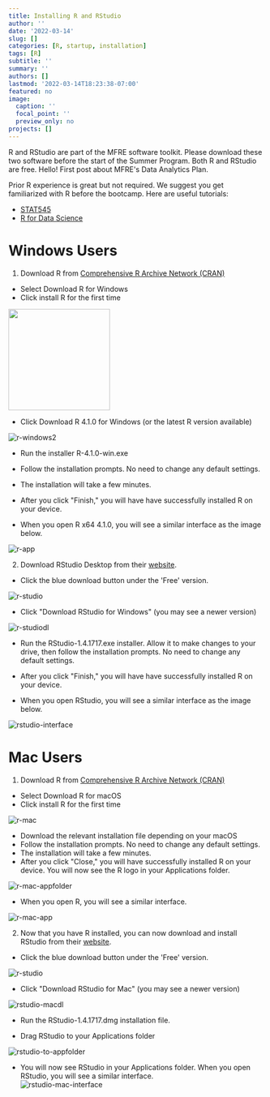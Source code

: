 ```yaml
---
title: Installing R and RStudio
author: ''
date: '2022-03-14'
slug: []
categories: [R, startup, installation]
tags: [R]
subtitle: ''
summary: ''
authors: []
lastmod: '2022-03-14T18:23:38-07:00'
featured: no
image:
  caption: ''
  focal_point: ''
  preview_only: no
projects: []
---
```


R and RStudio are part of the MFRE software toolkit. Please download these two software before the start of the Summer Program. Both R and RStudio are free. Hello! First post about MFRE's Data Analytics Plan.

Prior R experience is great but not required. We suggest you get familiarized with R before the bootcamp. Here are useful tutorials:

-   [STAT545](https://stat545.com/)
-   [R for Data Science](https://r4ds.had.co.nz/introduction.html)

# Windows Users

1.  Download R from [Comprehensive R Archive Network (CRAN)](https://mirror.rcg.sfu.ca/mirror/CRAN/)

-   Select Download R for Windows
-   Click install R for the first time

<img src="r_setup.png" width="200px" />


-   Click Download R 4.1.0 for Windows (or the latest R version available)

![r-windows2](r_setup2.png)

-   Run the installer R-4.1.0-win.exe

-   Follow the installation prompts. No need to change any default settings.

-   The installation will take a few minutes.

-   After you click "Finish," you will have have successfully installed R on your device.

-   When you open R x64 4.1.0, you will see a similar interface as the image below.

![r-app](r_app.png)

2.  Download RStudio Desktop from their [website](https://www.rstudio.com/products/rstudio/download/).

-   Click the blue download button under the 'Free' version.

![r-studio](rstudio_download.png)

-   Click "Download RStudio for Windows" (you may see a newer version)

![r-studiodl](rstudio_downloadlaunch.png)

-   Run the RStudio-1.4.1717.exe installer. Allow it to make changes to your drive, then follow the installation prompts. No need to change any default settings.

-   After you click "Finish," you will have have successfully installed R on your device.

-   When you open RStudio, you will see a similar interface as the image below.

![rstudio-interface](rstudio_interface.png)

# Mac Users

1.  Download R from [Comprehensive R Archive Network (CRAN)](https://mirror.rcg.sfu.ca/mirror/CRAN/)

-   Select Download R for macOS
-   Click install R for the first time

![r-mac](r_mac.png)

-   Download the relevant installation file depending on your macOS
-   Follow the installation prompts. No need to change any default settings.
-   The installation will take a few minutes.
-   After you click "Close," you will have successfully installed R on your device. You will now see the R logo in your Applications folder.

![r-mac-appfolder](r_mac_appfolder.png)


-   When you open R, you will see a similar interface.

![r-mac-app](r_app_mac.png)

2. Now that you have R installed, you can now download and install RStudio from their [website](https://www.rstudio.com/products/rstudio/download/).

- Click the blue download button under the 'Free' version.

![r-studio](rstudio_download.png)

- Click "Download RStudio for Mac" (you may see a newer version)

![rstudio-macdl](rstudio_macdownload.png)

- Run the RStudio-1.4.1717.dmg installation file. 

- Drag RStudio to your Applications folder

![rstudio-to-appfolder](rstudio_to_appfolder.png)
- You will now see RStudio in your Applications folder. When you open RStudio, you will see a similar interface.  
![rstudio-mac-interface](rmac_interface.png)


